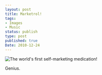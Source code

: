 ```yaml
---
layout: post
title: Marketrol!
tags:
- Images
- Music
status: publish
type: post
published: true
Date: 2010-12-24
---
```


![The world's first self-marketing medication!](https://www.savagechickens.com/images/chickenmarketrol.jpg)

Genius.